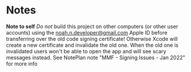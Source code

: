 #  Notes

**Note to self** 
*Do not* build this project on other computers (or other user accounts) using the noah.n.developer@gmail.com Apple ID before transferring over the old code signing certificate!
    Otherwise Xcode will create a new certificate and invalidate the old one. When the old one is invalidated users won't be able to open the app and will see scary messages instead.
    See NotePlan note "MMF - Signing Issues - Jan 2022" for more info


